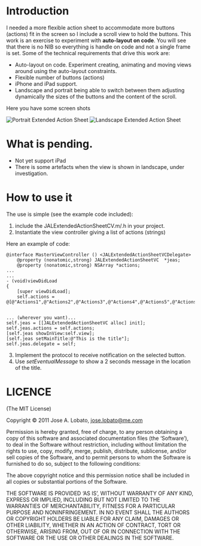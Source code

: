 
# Introduction #

I needed a more flexible action sheet to accommodate more buttons (actions) fit in the screen so I include a scroll view to hold the buttons. This work is an exercise to experiment with **auto-layout on code**. You will see that there is no NIB so everything is handle on code and not a single frame is set. Some of the technical requirements that drive this work are:

* Auto-layout on code. Experiment creating, animating and moving views around using the auto-layout constraints.
* Flexible number of buttons (actions)
* iPhone and iPad support.
* Landscape and portrait being able to switch between them adjusting dynamically the sizes of the buttons and the content of the scroll.

Here you have some screen shots

![Portrait Extended Action Sheet](https://dl.dropbox.com/u/159275/JALExtendedActionSheet01.png)
![Landscape Extended Action Sheet](https://dl.dropbox.com/u/159275/JALExtendedActionSheet02.png)

# What is pending.

* Not yet support iPad
* There is some artefacts when the view is shown in landscape, under investigation.

# How to use it #

The use is simple (see the example code included):

1. include the JALExtendedActionSheetCV.m/.h in your project.
2. Instantiate the view controller giving a list of actions (strings)

Here an example of code:

	@interface MasterViewController () <JALExtendedActionSheetVCDelegate>
		@property (nonatomic,strong) JALExtendedActionSheetVC  *jeas;
		@property (nonatomic,strong) NSArray *actions;
	...
	...
	- (void)viewDidLoad
	{
		[super viewDidLoad];
		self.actions = @[@"Actions1",@"Actions2",@"Actions3",@"Actions4",@"Actions5",@"Actions6",@"Actions7"];


	... (wherever you want)...
	self.jeas = [[JALExtendedActionSheetVC alloc] init];
	self.jeas.actions = self.actions;
	[self.jeas showInView:self.view];
	[self.jeas setMainTitle:@"This is the title"];
	self.jeas.delegate = self;


3. Implement the protocol to receive notification on the selected button.
4. Use *setEventualMessage* to show a 2 seconds message in the location of the title.


# LICENCE

(The MIT License)

Copyright © 2011 Jose A. Lobato, jose.lobato@me.com

Permission is hereby granted, free of charge, to any person obtaining a copy of this software and associated documentation files (the ‘Software’), to deal in the Software without restriction, including without limitation the rights to use, copy, modify, merge, publish, distribute, sublicense, and/or sell copies of the Software, and to permit persons to whom the Software is furnished to do so, subject to the following conditions:

The above copyright notice and this permission notice shall be included in all copies or substantial portions of the Software.

THE SOFTWARE IS PROVIDED ‘AS IS’, WITHOUT WARRANTY OF ANY KIND, EXPRESS OR IMPLIED, INCLUDING BUT NOT LIMITED TO THE WARRANTIES OF MERCHANTABILITY, FITNESS FOR A PARTICULAR PURPOSE AND NONINFRINGEMENT. IN NO EVENT SHALL THE AUTHORS OR COPYRIGHT HOLDERS BE LIABLE FOR ANY CLAIM, DAMAGES OR OTHER LIABILITY, WHETHER IN AN ACTION OF CONTRACT, TORT OR OTHERWISE, ARISING FROM, OUT OF OR IN CONNECTION WITH THE SOFTWARE OR THE USE OR OTHER DEALINGS IN THE SOFTWARE.
